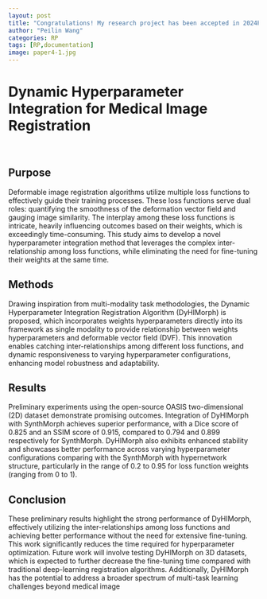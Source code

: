 ```yaml
---
layout: post
title: "Congratulations! My research project has been accepted in 2024PRSC 2min Oral Presentation on 30 August 2024"
author: "Peilin Wang"
categories: RP
tags: [RP,documentation]
image: paper4-1.jpg
---
```


# Dynamic Hyperparameter Integration for Medical Image Registration
<br/>

## Purpose
Deformable image registration algorithms utilize multiple loss functions to effectively guide their training processes. These loss functions serve dual roles: quantifying the smoothness of the deformation vector field and gauging image similarity. The interplay among these loss functions is intricate, heavily influencing outcomes based on their weights, which is exceedingly time-consuming. This study aims to develop a novel hyperparameter integration method that leverages the complex inter-relationship among loss functions, while eliminating the need for fine-tuning their weights at the same time.

## Methods
Drawing inspiration from multi-modality task methodologies, the Dynamic Hyperparameter Integration Registration Algorithm (DyHIMorph) is proposed, which incorporates weights hyperparameters directly into its framework as single modality to provide relationship between weights hyperparameters and deformable vector field (DVF). This innovation enables catching inter-relationships among different loss functions, and dynamic responsiveness to varying hyperparameter configurations, enhancing model robustness and adaptability.

## Results
Preliminary experiments using the open-source OASIS two-dimensional (2D) dataset demonstrate promising outcomes. Integration of DyHIMorph with SynthMorph achieves superior performance, with a Dice score of 0.825 and an SSIM score of 0.915, compared to 0.794 and 0.899 respectively for SynthMorph. DyHIMorph also exhibits enhanced stability and showcases better performance across varying hyperparameter configurations comparing with the SynthMorph with hypernetwork structure, particularly in the range of 0.2 to 0.95 for loss function weights (ranging from 0 to 1).

## Conclusion
These preliminary results highlight the strong performance of DyHIMorph, effectively utilizing the inter-relationships among loss functions and achieving better performance without the need for extensive fine-tuning. This work significantly reduces the time required for hyperparameter optimization. Future work will involve testing DyHIMorph on 3D datasets, which is expected to further decrease the fine-tuning time compared with traditional deep-learning registration algorithms. Additionally, DyHIMorph has the potential to address a broader spectrum of multi-task learning challenges beyond medical image



